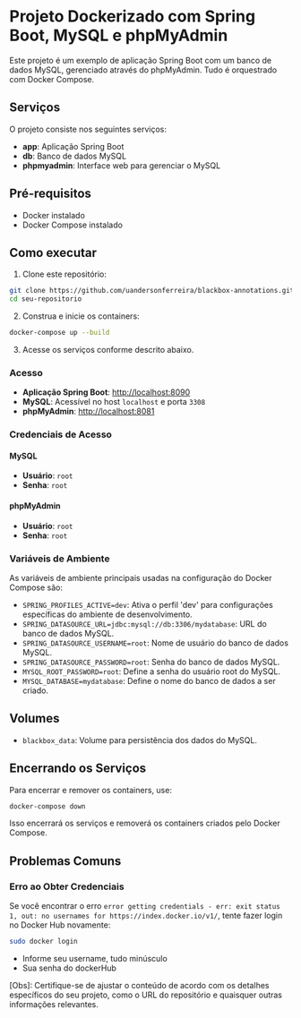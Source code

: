 # Projeto Dockerizado com Spring Boot, MySQL e phpMyAdmin

Este projeto é um exemplo de aplicação Spring Boot com um banco
de dados MySQL, gerenciado através do phpMyAdmin.
Tudo é orquestrado com Docker Compose.

## Serviços

O projeto consiste nos seguintes serviços:

- **app**: Aplicação Spring Boot
- **db**: Banco de dados MySQL
- **phpmyadmin**: Interface web para gerenciar o MySQL

## Pré-requisitos

- Docker instalado
- Docker Compose instalado

## Como executar

1. Clone este repositório:

```sh
git clone https://github.com/uandersonferreira/blackbox-annotations.git
cd seu-repositorio
```

2. Construa e inicie os containers:

```sh
docker-compose up --build
```

3. Acesse os serviços conforme descrito abaixo.

### Acesso

- **Aplicação Spring Boot**: [http://localhost:8090](http://localhost:8090)
- **MySQL**: Acessível no host `localhost` e porta `3308`
- **phpMyAdmin**: [http://localhost:8081](http://localhost:8081)

### Credenciais de Acesso

#### MySQL

- **Usuário**: `root`
- **Senha**: `root`

#### phpMyAdmin

- **Usuário**: `root`
- **Senha**: `root`

### Variáveis de Ambiente

As variáveis de ambiente principais usadas na configuração do Docker Compose são:

- `SPRING_PROFILES_ACTIVE=dev`: Ativa o perfil 'dev' para configurações específicas do ambiente de desenvolvimento.
- `SPRING_DATASOURCE_URL=jdbc:mysql://db:3306/mydatabase`: URL do banco de dados MySQL.
- `SPRING_DATASOURCE_USERNAME=root`: Nome de usuário do banco de dados MySQL.
- `SPRING_DATASOURCE_PASSWORD=root`: Senha do banco de dados MySQL.
- `MYSQL_ROOT_PASSWORD=root`: Define a senha do usuário root do MySQL.
- `MYSQL_DATABASE=mydatabase`: Define o nome do banco de dados a ser criado.

## Volumes

- `blackbox_data`: Volume para persistência dos dados do MySQL.

## Encerrando os Serviços

Para encerrar e remover os containers, use:

```sh
docker-compose down
```

Isso encerrará os serviços e removerá os containers criados pelo Docker Compose.

## Problemas Comuns

### Erro ao Obter Credenciais

Se você encontrar o
erro `error getting credentials - err: exit status 1, out: no usernames for https://index.docker.io/v1/`, tente fazer
login no Docker Hub novamente:

```sh
sudo docker login
```

- Informe seu username, tudo minúsculo
- Sua senha do dockerHub

[Obs]: Certifique-se de ajustar o conteúdo de acordo com os detalhes
específicos do seu projeto, como o URL do repositório e quaisquer
outras informações relevantes.